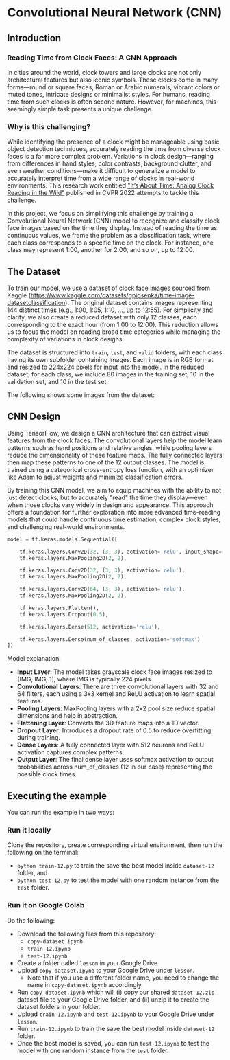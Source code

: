 # Convolutional Neural Network (CNN)

## Introduction

### Reading Time from Clock Faces: A CNN Approach

In cities around the world, clock towers and large clocks are not only architectural features but also iconic symbols. These clocks come in many forms—round or square faces, Roman or Arabic numerals, vibrant colors or muted tones, intricate designs or minimalist styles. For humans, reading time from such clocks is often second nature. However, for machines, this seemingly simple task presents a unique challenge.

### Why is this challenging?

While identifying the presence of a clock might be manageable using basic object detection techniques, accurately reading the time from diverse clock faces is a far more complex problem. Variations in clock design—ranging from differences in hand styles, color contrasts, background clutter, and even weather conditions—make it difficult to generalize a model to accurately interpret time from a wide range of clocks in real-world environments. This research work entitled ["It’s About Time: Analog Clock Reading in the Wild"](https://arxiv.org/pdf/2111.09162) published in CVPR 2022 attempts to tackle this challenge.

In this project, we focus on simplifying this challenge by training a Convolutional Neural Network (CNN) model to recognize and classify clock face images based on the time they display. Instead of reading the time as continuous values, we frame the problem as a classification task, where each class corresponds to a specific time on the clock. For instance, one class may represent 1:00, another for 2:00, and so on, up to 12:00.

## The Dataset

To train our model, we use a dataset of clock face images sourced from Kaggle (https://www.kaggle.com/datasets/gpiosenka/time-image-datasetclassification). The original dataset contains images representing 144 distinct times (e.g., 1:00, 1:05, 1:10, ..., up to 12:55). For simplicity and clarity, we also create a reduced dataset with only 12 classes, each corresponding to the exact hour (from 1:00 to 12:00). This reduction allows us to focus the model on reading broad time categories while managing the complexity of variations in clock designs.

The dataset is structured into `train`, `test`, and `valid` folders, with each class having its own subfolder containing images. Each image is in RGB format and resized to 224x224 pixels for input into the model. In the reduced dataset, for each class, we include 80 images in the training set, 10 in the validation set, and 10 in the test set.

The following shows some images from the dataset:



## CNN Design

Using TensorFlow, we design a CNN architecture that can extract visual features from the clock faces. The convolutional layers help the model learn patterns such as hand positions and relative angles, while pooling layers reduce the dimensionality of these feature maps. The fully connected layers then map these patterns to one of the 12 output classes. The model is trained using a categorical cross-entropy loss function, with an optimizer like Adam to adjust weights and minimize classification errors.

By training this CNN model, we aim to equip machines with the ability to not just detect clocks, but to accurately "read" the time they display—even when those clocks vary widely in design and appearance. This approach offers a foundation for further exploration into more advanced time-reading models that could handle continuous time estimation, complex clock styles, and challenging real-world environments.

```python
model = tf.keras.models.Sequential([

    tf.keras.layers.Conv2D(32, (3, 3), activation='relu', input_shape=(IMG, IMG, 1)),
    tf.keras.layers.MaxPooling2D(2, 2),

    tf.keras.layers.Conv2D(32, (3, 3), activation='relu'),
    tf.keras.layers.MaxPooling2D(2, 2),

    tf.keras.layers.Conv2D(64, (3, 3), activation='relu'),
    tf.keras.layers.MaxPooling2D(2, 2),

    tf.keras.layers.Flatten(),
    tf.keras.layers.Dropout(0.5),

    tf.keras.layers.Dense(512, activation='relu'),

    tf.keras.layers.Dense(num_of_classes, activation='softmax')
])
```

Model explanation:
- **Input Layer**: The model takes grayscale clock face images resized to (IMG, IMG, 1), where IMG is typically 224 pixels.
- **Convolutional Layers**: There are three convolutional layers with 32 and 64 filters, each using a 3x3 kernel and ReLU activation to learn spatial features.
- **Pooling Layers**: MaxPooling layers with a 2x2 pool size reduce spatial dimensions and help in abstraction.
- **Flattening Layer**: Converts the 3D feature maps into a 1D vector.
- **Dropout Layer**: Introduces a dropout rate of 0.5 to reduce overfitting during training.
- **Dense Layers**: A fully connected layer with 512 neurons and ReLU activation captures complex patterns.
- **Output Layer**: The final dense layer uses softmax activation to output probabilities across num_of_classes (12 in our case) representing the possible clock times.

## Executing the example

You can run the example in two ways:

### Run it locally

Clone the repository, create corresponding virtual environment, then run the following on the terminal:
- `python train-12.py` to train the save the best model inside `dataset-12` folder, and
- `python test-12.py` to test the model with one random instance from the `test` folder.

### Run it on Google Colab

Do the following:
- Download the following files from this repository:
  - `copy-dataset.ipynb`
  - `train-12.ipynb`
  - `test-12.ipynb`
- Create a folder called `lesson` in your Google Drive.
- Upload `copy-dataset.ipynb` to your Google Drive under `lesson`.
  - Note that if you use a different folder name, you need to change the name
    in `copy-dataset.ipynb` accordingly.
- Run `copy-dataset.ipynb` which will (i) copy our shared `dataset-12.zip` dataset file
  to your Google Drive folder, and (ii) unzip it to create the dataset folders in your folder.
- Upload `train-12.ipynb` and `test-12.ipynb` to your Google Drive under `lesson`.
- Run `train-12.ipynb` to train the save the best model inside `dataset-12` folder.
- Once the best model is saved, you can run `test-12.ipynb` to test the model with 
  one random instance from the `test` folder.